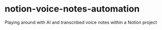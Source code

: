 # notion-voice-notes-automation
Playing around with AI and transcribed voice notes within a Notion project
